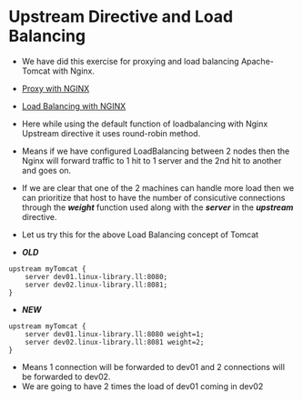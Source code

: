 # Upstream Directive and Load Balancing

- We have did this exercise for proxying and load balancing Apache-Tomcat with Nginx.
- [Proxy with NGINX](https://github.com/LinuxLibrary/tomcat/blob/master/notes/09-Proxy-Connection.md)
- [Load Balancing with NGINX](https://github.com/LinuxLibrary/tomcat/blob/master/notes/10-Basic-Clustering.md)

- Here while using the default function of loadbalancing with Nginx Upstream directive it uses round-robin method.
- Means if we have configured LoadBalancing between 2 nodes then the Nginx will forward traffic to 1 hit to 1 server and the 2nd hit to another and goes on.
- If we are clear that one of the 2 machines can handle more load then we can prioritize that host to have the number of consicutive connections through the ***weight*** function used along with the ***server*** in the ***upstream*** directive.
- Let us try this for the above Load Balancing concept of Tomcat

- ***OLD***
```
upstream myTomcat {
    server dev01.linux-library.ll:8080;
    server dev02.linux-library.ll:8081;
}
```

- ***NEW***
```
upstream myTomcat {
    server dev01.linux-library.ll:8080 weight=1;
    server dev02.linux-library.ll:8081 weight=2;
}
```

- Means 1 connection will be forwarded to dev01 and 2 connections will be forwarded to dev02.
- We are going to have 2 times the load of dev01 coming in dev02
